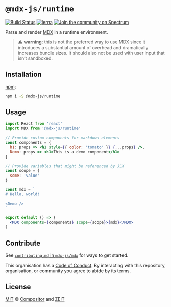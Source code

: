 # `@mdx-js/runtime`

[![Build Status][build-badge]][build]
[![lerna][lerna-badge]][lerna]
[![Join the community on Spectrum][spectrum-badge]][spectrum]

Parse and render [MDX][] in a runtime environment.

> :warning: **warning**: this is not the preferred way to use MDX since it
> introduces a substantial amount of overhead and dramatically increases
> bundle sizes.
> It should also not be used with user input that isn’t sandboxed.

## Installation

[npm][]:

```sh
npm i -S @mdx-js/runtime
```

## Usage

```jsx
import React from 'react'
import MDX from '@mdx-js/runtime'

// Provide custom components for markdown elements
const components = {
  h1: props => <h1 style={{ color: 'tomato' }} {...props} />,
  Demo: props => <h1>This is a demo component</h1>
}

// Provide variables that might be referenced by JSX
const scope = {
  some: 'value'
}

const mdx = `
# Hello, world!

<Demo />
`

export default () => (
  <MDX components={components} scope={scope}>{mdx}</MDX>
)
```

## Contribute

See [`contributing.md` in `mdx-js/mdx`][contributing] for ways to get started.

This organisation has a [Code of Conduct][coc].
By interacting with this repository, organisation, or community you agree to
abide by its terms.

## License

[MIT][] © [Compositor][] and [ZEIT][]

<!-- Definitions -->

[build]: https://travis-ci.com/mdx-js/mdx

[build-badge]: https://travis-ci.com/mdx-js/mdx.svg?branch=master

[lerna]: https://lernajs.io/

[lerna-badge]: https://img.shields.io/badge/maintained%20with-lerna-cc00ff.svg

[spectrum]: https://spectrum.chat/mdx

[spectrum-badge]: https://withspectrum.github.io/badge/badge.svg

[contributing]: https://github.com/mdx-js/mdx/blob/master/contributing.md

[coc]: https://github.com/mdx-js/mdx/blob/master/code-of-conduct.md

[mit]: license

[compositor]: https://compositor.io

[zeit]: https://zeit.co

[mdx]: https://github.com/mdx-js/mdx

[npm]: https://docs.npmjs.com/cli/install
